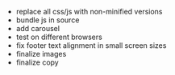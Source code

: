- replace all css/js with non-minified versions
- bundle js in source
- add carousel
- test on different browsers
- fix footer text alignment in small screen sizes
- finalize images
- finalize copy

